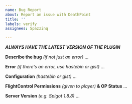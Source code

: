 ```yaml
---
name: Bug Report
about: Report an issue with DeathPoint
title: ''
labels: verify
assignees: Spazzinq

---
```


***ALWAYS HAVE THE LATEST VERSION OF THE PLUGIN*** 

**Describe the bug** *(if not just an error)*
 ...
 
**Error** *(if there's an error, use hastebin or gist)*
 ...
 
**Configuration** *(hastebin or gist)*
 ...
 
**FlightControl Permissions** *(given to player)* **& OP Status**
 ...
 
**Server Version** *(e.g. Spigot 1.8.8)*
 ...
